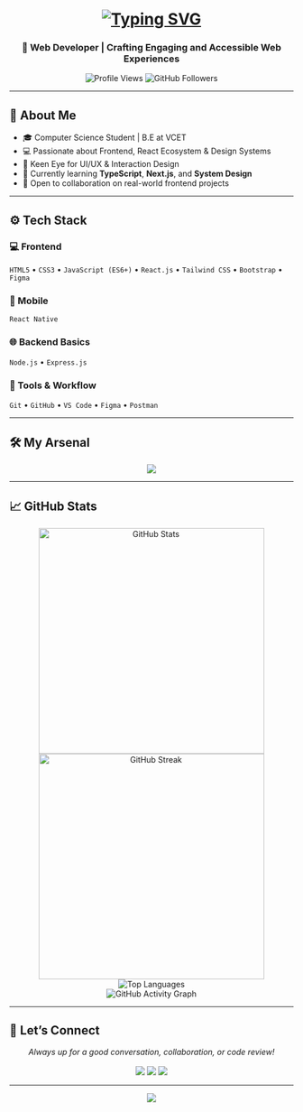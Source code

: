 <h1 align="center">
  <a href="https://git.io/typing-svg">
    <img src="https://readme-typing-svg.demolab.com?font=Fira+Code&weight=600&size=30&duration=4000&pause=1000&color=58A6FF&center=true&vCenter=true&width=500&lines=Hi+%F0%9F%91%8B%2C+I'm+Wajiha+Kulsum;Frontend+Developer;React+Specialist;UI%2FUX+Enthusiast" alt="Typing SVG">
  </a>
</h1>

<h3 align="center">🚀 Web Developer | Crafting Engaging and Accessible Web Experiences</h3>

<p align="center">
  <img src="https://komarev.com/ghpvc/?username=Wajiha-Kulsum&label=Profile%20Views&color=0e75b6&style=flat" alt="Profile Views" />
  <img src="https://img.shields.io/github/followers/Wajiha-Kulsum?label=GitHub%20Followers&style=social" alt="GitHub Followers" />
</p>

---

## 🧠 About Me

- 🎓 Computer Science Student | B.E at VCET  
- 💻 Passionate about Frontend, React Ecosystem & Design Systems  
- 🎨 Keen Eye for UI/UX & Interaction Design  
- 🌱 Currently learning **TypeScript**, **Next.js**, and **System Design**  
- 🤝 Open to collaboration on real-world frontend projects  

---

## ⚙️ Tech Stack

### 💻 Frontend
`HTML5` • `CSS3` • `JavaScript (ES6+)` • `React.js` • `Tailwind CSS` • `Bootstrap` • `Figma`

### 📱 Mobile
`React Native`

### 🌐 Backend Basics
`Node.js` • `Express.js`

### 🔧 Tools & Workflow
`Git` • `GitHub` • `VS Code` • `Figma` • `Postman`

---

## 🛠 My Arsenal

<p align="center">
  <img src="https://skillicons.dev/icons?i=html,css,js,react,nodejs,express,tailwind,bootstrap,figma,git,github" />
</p>

---

## 📈 GitHub Stats

<div align="center">
  <img src="https://github-readme-stats.vercel.app/api?username=Wajiha-Kulsum&show_icons=true&theme=radical" width="400" alt="GitHub Stats" />
  <img src="https://github-readme-streak-stats.herokuapp.com/?user=Wajiha-Kulsum&theme=radical" width="400" alt="GitHub Streak" />
</div>

<div align="center">
  <img src="https://github-readme-stats.vercel.app/api/top-langs/?username=Wajiha-Kulsum&layout=compact&theme=vision-friendly-dark" alt="Top Languages" />
</div>

<div align="center">
  <img src="https://github-readme-activity-graph.vercel.app/graph?username=Wajiha-Kulsum&theme=react-dark&hide_border=true&area=true" alt="GitHub Activity Graph" />
</div>

---

## 💌 Let’s Connect

<p align="center">
  <i>Always up for a good conversation, collaboration, or code review!</i><br><br>
  <a href="mailto:wajihakulsum@gmail.com"><img src="https://img.shields.io/badge/Gmail-D14836?style=for-the-badge&logo=gmail&logoColor=white"></a>
  <a href="https://www.linkedin.com/in/wajiha-kulsum/"><img src="https://img.shields.io/badge/LinkedIn-blue?style=for-the-badge&logo=linkedin&logoColor=white"></a>
  <a href="https://wajiha-portfolio.vercel.app"><img src="https://img.shields.io/badge/Portfolio-000?style=for-the-badge&logo=vercel&logoColor=white"></a>
</p>

---

<div align="center">
  <img src="https://capsule-render.vercel.app/api?type=waving&color=gradient&height=120&section=footer"/>
</div>
